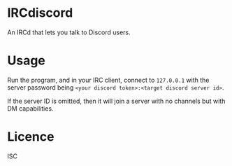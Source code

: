 # IRCdiscord

An IRCd that lets you talk to Discord users.

# Usage

Run the program, and in your IRC client, connect to `127.0.0.1` with the server password being `<your discord token>:<target discord server id>`.

If the server ID is omitted, then it will join a server with no channels but with DM capabilities.

# Licence

ISC
